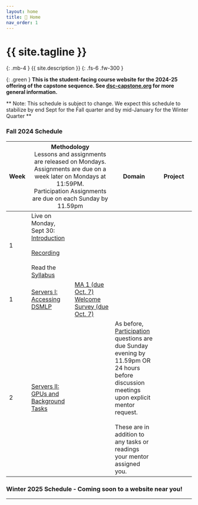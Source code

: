 ```yaml
---
layout: home
title: 🏡 Home 
nav_order: 1
---
```


<!-- {: .warning }
This site is under construction! -->

# {{ site.tagline }}
{: .mb-4 }
{{ site.description }}
{: .fs-6 .fw-300 }

{: .green }
**This is the student-facing course website for the 2024-25 offering of the capstone sequence. See [dsc-capstone.org](https://dsc-capstone.org) for more general information.**

** Note: This schedule is subject to change. We expect this schedule to stabilize by end Sept for the Fall quarter and by mid-January for the Winter Quarter **


### Fall 2024 Schedule

<table>
    <colgroup>
        <col style="width: 2%" />
        <col style="width: 25%" />
        <col style="width: 25%" />
        <col style="width: 25%" />
        <col style="width: 23%" />
    </colgroup>
    <thead class="header">
        <tr>
            <th>Week</th>
            <th colspan=2>Methodology<br><span style="font-weight:normal">Lessons and assignments are released on Mondays.<br>Assignments are due on a week later on Mondays at 11:59PM. <br>Participation Assignments are due on each Sunday by 11.59pm</span></th>
            <th>Domain</th>
            <th>Project</th>
        </tr>
    </thead>
    <tbody> 
        <tr>
            <td>1</td>
            <td>Live on Monday, Sept 30: <a href="https://docs.google.com/presentation/d/1ekVJK67mniCzxUEvNkPZwSd-AJqBZfhrmfaAhLOYoUY/pub?start=false&loop=false&delayms=5000">Introduction</a><br><br><a href="https://drive.google.com/file/d/1X1LGIn80L7E0EEJ4NomfrUyIU3kSdlhD/view?usp=sharing">Recording</a><br><br>Read the <a href="https://dsc-capstone.org/2024-25/syllabus"> Syllabus</a> </td>
            <td></td>
            <td></td>
            <td></td>
        </tr>
        <tr>
            <td>1</td>
            <td><a href="lessons/01">Servers I: Accessing DSMLP</a></td>
            <td><a href="assignments/methodology/01">MA 1 (due Oct. 7)</a><br><a href="https://forms.gle/nYiFEs3pYkpguZHU8">Welcome Survey (due Oct. 7)</a></td>
            <td></td>
            <td></td>
        </tr>
         <tr>
            <td>2</td>
            <td><a href="lessons/02">Servers II: GPUs and Background Tasks</a></td>
            <td rowspan=2></td>
            <td rowspan=9>As before, <a href="assignments/participation/q1">Participation</a> questions are due Sunday evening by 11.59pm OR 24 hours before discussion meetings upon explicit mentor request.<br><br>These are in addition to any tasks or readings your mentor assigned you.</td>
            <td></td>
        </tr>
 <!--       <tr>
            <td>3</td>
            <td><a href="lessons/03">Software Development for Data Science</a><br><small>Watch <a href="https://youtu.be/iXvBzLtI5Uk">this new video</a> on command-line arguments in Python!</small></td>
            <td></td>
        </tr>
        <tr>
            <td>4</td>
            <td><a href="lessons/04">Effective Communication and Scientific Writing</a><br><small>featuring Prof. Benjamin Smarr</small></td>
            <td><a href="assignments/methodology/02">MA 2 (due Oct. 28th)</a></td>
            <td><a href="assignments/projects/q1-week4-checkin">Week 4 TA Check-In (complete by Oct. 28th)</a></td>
        </tr>
        <tr>
            <td>5</td>
            <td><a href="lessons/05">Ethics and Values</a><br><small>by Prof. David Danks</small></td>
            <td><a href="assignments/methodology/03">MA 3 (due Nov. 6th)</a></td>
            <td></td>
        </tr>
        <tr>
            <td>6</td>
            <td><a href="lessons/06">Git</a></td>
            <td><a href="assignments/methodology/04">MA 4 (due Nov. 18th)</a></td>
            <td><a href="assignments/projects/q1">Q1 Project Checkpoint (due Nov. 6)</a></td>
        </tr>
        <tr>
            <td>7</td>
            <td colspan=2><a href="assignments/methodology/05">LaTeX, Markdown, and GitHub Pages (MA 5 due Nov. 27)</a></td>
            <td></td>
        </tr>
        <tr>
            <td>8</td>
            <td>No methodology lesson (Thanksgiving)</td>
            <td></td>
            <td></td>
        </tr>
        <tr>
            <td>9</td>
            <td colspan=2><a href="assignments/methodology/06">Environments and Containerization (MA 6 due Dec. 2nd)</a></td>
            <td><a href="assignments/projects/q1-week-9-10-checkin">Week 9/10 TA Check-In (complete by Dec. 2 - preferably earlier)</a></td>
        </tr>
        <tr>
            <td>10</td>
            <td><a href="lessons/09">Project Management</a></td>
            <td></td>
            <td><a href="assignments/projects/q1">Q1 Project (due Dec. 2)</a><br><br><a href="assignments/projects/q2-proposal">Q2 Project Proposal (due Dec. 2nd)</a></td>
        </tr> -->
    </tbody>
</table>


### Winter 2025 Schedule - Coming soon to a website near you!

<!--<table>
    <colgroup>
        <col style="width: 2%" />
        <col style="width: 98%" />
    </colgroup>
    <thead class="header">
        <tr>
            <th>Week</th>
            <th colspan=2>Tasks<br><span style="font-weight:normal">These are all in addition to <a href="https://dsc-capstone.org/2024-25/assignments/participation/q2">Weekly Participation Assignment</a>, which are due on Sundays at 11:59PM. All groups must fill these out, no matter what other requirements your mentors give you.</span></th>
        </tr>
    </thead>
    <tbody> 
         <tr>
            <td>1</td>
            <td>Read the <a href="https://dsc-capstone.org/2024-25/syllabus"> Syllabus </a> and <a href="https://dsc-capstone.org/2024-25/assignments/projects/q2"> Quarter 2 Project</a> specifications.<br>Start attending sections.<br>✅ <b style="color:green">Submit</b> your first Weekly Participation Assignment as a group by <b>Sunday, January 12th</b>; make sure to submit a PDF to Gradescope and, as a one time step, to share your Google Doc with us.</td>
        </tr>
        <tr>
            <td>2</td>
            <td>Keep working!</td>
        </tr>
        <tr>
            <td> 3 </td>
            <td><a href="https://dsc-capstone.org/2024-25/assignments/projects/q2-week3-checkin">Sign up for and attend your Week 3 TA Check-In.</a></td>
        </tr>
        <tr>
            <td>4</td>
            <td> <a href="https://dsc-capstone.org/2024-25/assignments/projects/q2-ethics-checkin">Sign up for an Ethics Check-in with Prof. David Danks</a></td>
        </tr>
        <tr>
            <td>5</td>
            <td> ✅ <b style="color:green">Submit</b> your <a href="assignments/projects/q2/report">Report Checkpoint</a> and <a href="assignments/projects/q2/code"> Code Checkpoint</a> by <b>Sunday, February 11th</b>.<br>Attend an Ethics Check-In between February 6th and 16th.</td>
        </tr>
        <tr>
            <td>6</td>
            <td>✅ <b style="color:green">Submit</b> your <a href="https:dsc-capstone.org/2024-25/assignments/projects/q2/poster-presentation"> Poster Checkpoint </a> by  <b>Sunday, February 16th</b>. </td>
        </tr>
        <tr>
            <td>7</td>
            <td>✅ <b style="color:green">Submit</b> your <a href="https://dsc-capstone.org/2024-25/assignments/projects/q2/website"> Website Checkpoint</a> by  <b>Sunday, February 23rd</b>.<br> <b>Update</b> your poster to follow the new <a href="https://dsc-capstone.org/2024-25/assignments/projects/q2/poster-presentation#branding"> Branding Guidelines.</a> </td>
        </tr>
        <tr>
            <td>8</td>
            <td>Sign up for and attend a <a href="https://dsc-capstone.org/2024-25/assignments/projects/q2-week8-checkin"> Week 8 TA Checkin</a>, where you will present a dry run of your <a href="https://dsc-capstone.org/2024-25/assignments/projects/q2/poster-presentation">Poster Presentation</a>.<br><b><a href="https://hdsishowcase.com">RSVP for your block at the showcase.</a></b>  </td>
        </tr>
        <tr>
            <td>9</td>
            <td>Keep Working!</td>
        </tr>
        <tr>
            <td>10</td>
            <td>✅ <b style="color:green">Submit</b> your <a href="https://dsc-capstone.org/2024-25/assignments/projects/q2/poster-presentation">Poster</a> by <b>Sunday, March 9th <a href="https://docs.google.com/forms/d/e/1FAIpQLSeMo9A12Bl4E6RDkCOJWCsrdRH7At0rDjemLRhMX2R2Y_vPAg/viewform">at this link</a></b>.<br>✅ <b style="color:green">Submit</b> your report, code, website, and contribution statement by <b>Thursday, March 13th and attend the Showcase (to be announced)</b></td>
        </tr> 
    </tbody>
</table> -->


---
